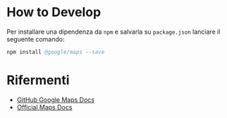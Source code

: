 # How to Develop
Per installare una dipendenza da `npm` e salvarla su `package.json` lanciare il seguente comando:
```s
npm install @google/maps --save
```

# Rifermenti

-   [GitHub Google Maps Docs](https://github.com/googlemaps/google-maps-services-js)
-   [Official Maps Docs](https://developers.google.com/places/web-service/search?hl=it)